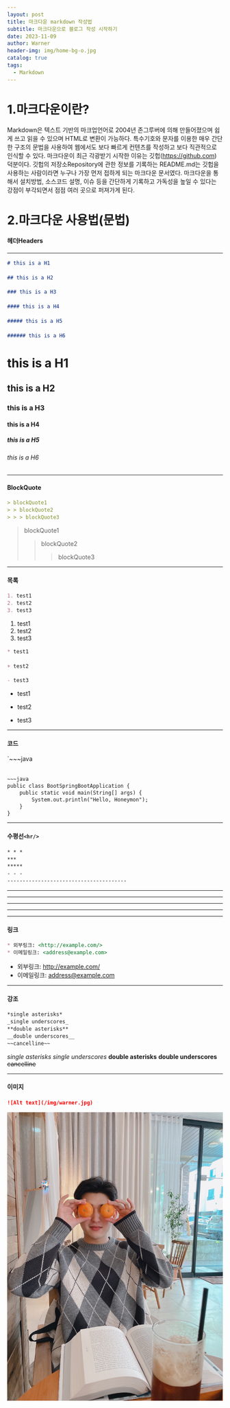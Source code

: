 ```yaml
---
layout: post
title: 마크다운 markdown 작성법
subtitle: 마크다운으로 블로그 작성 시작하기
date: 2023-11-09
author: Warner
header-img: img/home-bg-o.jpg
catalog: true
tags:
  - Markdown
---
```


# 1.마크다운이란?

Markdown은 텍스트 기반의 마크업언어로 2004년 존그루버에 의해 만들어졌으며 쉽게 쓰고 읽을 수 있으며 HTML로 변환이 가능하다. 특수기호와 문자를 이용한 매우 간단한 구조의 문법을 사용하여 웹에서도 보다
빠르게 컨텐츠를 작성하고 보다 직관적으로 인식할 수 있다. 마크다운이 최근 각광받기 시작한 이유는 깃헙(https://github.com) 덕분이다. 깃헙의 저장소Repository에 관한 정보를 기록하는
README.md는 깃헙을 사용하는 사람이라면 누구나 가장 먼저 접하게 되는 마크다운 문서였다. 마크다운을 통해서 설치방법, 소스코드 설명, 이슈 등을 간단하게 기록하고 가독성을 높일 수 있다는 강점이 부각되면서
점점 여러 곳으로 퍼져가게 된다.

# 2.마크다운 사용법(문법)

#### 헤더Headers

***

~~~markdown
# this is a H1

## this is a H2

### this is a H3

#### this is a H4

##### this is a H5

###### this is a H6
~~~

# this is a H1

## this is a H2

### this is a H3

#### this is a H4

##### this is a H5

###### this is a H6

***

#### BlockQuote

~~~markdown
> blockQuote1
> > blockQuote2
> > > blockQuote3
~~~

> blockQuote1
> > blockQuote2
> > > blockQuote3

***

#### 목록

~~~markdown
1. test1
2. test2
3. test3
~~~

1. test1
2. test2
3. test3

~~~markdown
* test1

+ test2

- test3
~~~

* test1

+ test2

- test3

***

#### 코드

`~~~java

~~~`

~~~java
public class BootSpringBootApplication {
    public static void main(String[] args) {
        System.out.println("Hello, Honeymon");
    }
}
~~~

***

#### 수평선`<hr/>`

~~~markdown
* * *
***
*****
- - -
---------------------------------------
~~~

* * *
***
*****

- - -

---------------------------------------

#### 링크
~~~markdown
* 외부링크: <http://example.com/>
* 이메일링크: <address@example.com>
~~~

* 외부링크: <http://example.com/>
* 이메일링크: <address@example.com>

***

#### 강조
~~~markdown
*single asterisks*
_single underscores_
**double asterisks**
__double underscores__
~~cancelline~~
~~~

*single asterisks*
_single underscores_
**double asterisks**
__double underscores__
~~cancelline~~

***
#### 이미지
~~~markdown
![Alt text](/img/warner.jpg)
~~~

![Alt text](/img/warner.jpg)
